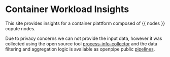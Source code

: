 # Container Workload Insights

This site provides insights for a container plattform composed of {{ nodes }} copute nodes.

Due to privacy concerns we can not provide the input data, however it was collected using the open source tool [process-info-collector](https://github.com/vshn/process-info-collector) and the data filtering and aggregation logic is available as openpipe public [pipelines](pipelines/).
